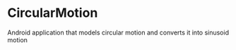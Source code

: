 CircularMotion
==============

Android application that models circular motion and converts it into sinusoid motion
